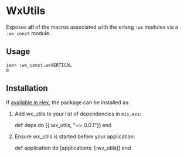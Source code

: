 # WxUtils

Exposes **all** of the macros associated with the erlang `:wx` modules via a `:wx_const` module.

## Usage

    iex> :wx_const.wxVERTICAL
    8

## Installation

If [available in Hex](https://hex.pm/docs/publish), the package can be installed as:

  1. Add wx_utils to your list of dependencies in `mix.exs`:

        def deps do
          [{:wx_utils, "~> 0.0.1"}]
        end

  2. Ensure wx_utils is started before your application:

        def application do
          [applications: [:wx_utils]]
        end

